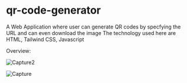 # qr-code-generator
A Web Application where user can generate QR codes by specfying the URL and can even download the image
The technology used here are HTML, Tailwind CSS, Javascript

Overview:


![Capture2](https://user-images.githubusercontent.com/64723465/209426327-3e7ef2d2-787c-4fec-8761-dd22afd6a6eb.PNG)


![Capture](https://user-images.githubusercontent.com/64723465/209426323-e14be8ea-1d63-46e9-b971-ca368325a250.PNG)



